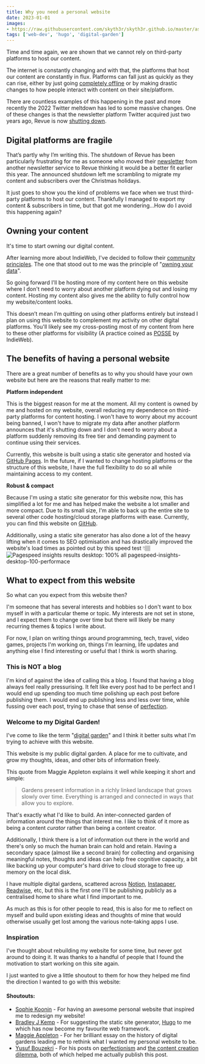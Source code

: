 ```yaml
---
title: Why you need a personal website
date: 2023-01-01
images: 
- https://raw.githubusercontent.com/skyth3r/skyth3r.github.io/master/assets/article-images/personal-website-header.png
tags: ['web-dev', 'hugo', 'digital-garden']
---
```


Time and time again, we are shown that we cannot rely on third-party platforms to host our content.

The internet is constantly changing and with that, the platforms that host our content are constantly in flux. Platforms can fall just as quickly as they can rise, either by just going [completely offline](https://indieweb.org/site-deaths) or by making drastic changes to how people interact with content on their site/platform. 

There are countless examples of this happening in the past and more recently the 2022 Twitter meltdown has led to some massive changes. One of these changes is that the newsletter platform Twitter acquired just two years ago, Revue is now [shutting down](https://www.theverge.com/2022/12/14/23509254/twitter-revue-shutdown-newsletter-data-deletion).

## Digital platforms are fragile
That’s partly why I’m writing this. The shutdown of Revue has been particularly frustrating for me as someone who moved their [newsletter](https://akashandmoney.com/) from another newsletter service to Revue thinking it would be a better fit earlier this year. The announced shutdown left me scrambling to migrate my content and subscribers over the Christmas holidays.

It just goes to show you the kind of problems we face when we trust third-party platforms to host our content. Thankfully I managed to export my content & subscribers in time, but that got me wondering...How do I avoid this happening again?

## Owning your content
It's time to start owning our digital content. 

After learning more about IndieWeb, I've decided to follow their [community principles](https://indieweb.org/principles). The one that stood out to me was the principle of "[owning your data](https://indieweb.org/own_your_data)". 

So going forward I'll be hosting more of my content here on this website where I don't need to worry about another platform dying out and losing my content. Hosting my content also gives me the ability to fully control how my website/content looks.

This doesn’t mean I’m quitting on using other platforms entirely but instead I plan on using this website to complement my activity on other digital platforms. You'll likely see my cross-posting most of my content from here to these other platforms for visibility (A practice coined as [POSSE](https://indieweb.org/POSSE) by IndieWeb). 

## The benefits of having a personal website
There are a great number of benefits as to why you should have your own website but here are the reasons that really matter to me:

**Platform independent**

This is the biggest reason for me at the moment. All my content is owned by me and hosted on my website, overall reducing my dependence on third-party platforms for content hosting. I won't have to worry about my account being banned, I won't have to migrate my data after another platform announces that it's shutting down and I don't need to worry about a platform suddenly removing its free tier and demanding payment to continue using their services. 

Currently, this website is built using a static site generator and hosted via [GitHub Pages](https://pages.github.com/). In the future, if I wanted to change hosting platforms or the structure of this website, I have the full flexibility to do so all while maintaining access to my content.

**Robust & compact**

Because I'm using a static site generator for this website now, this has simplified a lot for me and has helped make the website a lot smaller and more compact. Due to its small size, I'm able to back up the entire site to several other code hosting/cloud storage platforms with ease. Currently, you can find this website on [GitHub](https://github.com/Skyth3r/Skyth3r.github.io). 

Additionally, using a static site generator has also done a lot of the heavy lifting when it comes to SEO optimisation and has drastically improved the website's load times as pointed out by this speed test 👇🏽
![Pagespeed insights results desktop: 100% all pagespeed-insights-desktop-100-performace](https://i.imgur.com/GWgfRzM.png)

## What to expect from this website

So what can you expect from this website then?

I'm someone that has several interests and hobbies so I don't want to box myself in with a particular theme or topic. My interests are not set in stone, and I expect them to change over time but there will likely be many recurring themes & topics I write about.

For now, I plan on writing things around programming, tech, travel, video games, projects I'm working on, things I'm learning, life updates and anything else I find interesting or useful that I think is worth sharing.

### This is NOT a blog

I'm kind of against the idea of calling this a blog. I found that having a blog always feel really pressurising. It felt like every post had to be perfect and I would end up spending too much time polishing up each post before publishing them. I would end up publishing less and less over time, while fussing over each post, trying to chase that sense of [perfection](https://www.yusuf.fyi/posts/perfectionism).

### Welcome to my Digital Garden!

I've come to like the term "[digital garden](https://maggieappleton.com/garden-history)" and I think it better suits what I'm trying to achieve with this website. 

This website is my public digital garden. A place for me to cultivate, and grow my thoughts, ideas, and other bits of information freely. 

This quote from Maggie Appleton explains it well while keeping it short and simple:
> Gardens present information in a richly linked landscape that grows slowly over time. Everything is arranged and connected in ways that allow you to explore.

That's exactly what I'd like to build. An inter-connected garden of information around the things that interest me. I like to think of it more as being a content _curator_ rather than being a content creator. 

Additionally, I think there is a lot of information out there in the world and there's only so much the human brain can hold and retain. Having a secondary space (almost like a second brain) for collecting and organising meaningful notes, thoughts and ideas can help free cognitive capacity, a bit like backing up your computer's hard drive to cloud storage to free up memory on the local disk.

I have multiple digital gardens, scattered across [Notion](https://www.notion.so/), [Instapaper](https://www.instapaper.com/), [Readwise](https://readwise.io/i/akash56), etc, but this is the first one I'll be publishing publicly as a centralised home to share what I find important to me. 

As much as this is for other people to read, this is also for me to reflect on myself and build upon existing ideas and thoughts of mine that would otherwise usually get lost among the various note-taking apps I use. 

### Inspiration

I've thought about rebuilding my website for some time, but never got around to doing it. It was thanks to a handful of people that I found the motivation to start working on this site again.

I just wanted to give a little shoutout to them for how they helped me find the direction I wanted to go with this website:

#### Shoutouts:

* [Sophie Koonin](https://localghost.dev/) - For having an awesome personal website that inspired me to redesign my website!
* [Bradley J Kemp](https://bradleyjkemp.dev/) - For suggesting the static site generator, [Hugo](https://gohugo.io/) to me which has now become my favourite web framework.
* [Maggie Appleton](https://maggieappleton.com/) - For her brilliant essay on the history of digital gardens leading me to rethink what I wanted my personal website to be.
* [Yusuf Bouzekri](https://www.yusuf.fyi/) - For his posts on [perfectionism](https://www.yusuf.fyi/posts/perfectionism) and [the content creation dilemma](https://www.yusuf.fyi/posts/the-content-creation-dilemma), both of which helped me actually publish this post.
